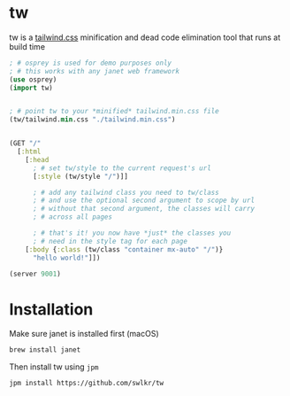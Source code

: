 # tw

tw is a [tailwind.css](https://tailwindcss.com) minification and dead code elimination tool that runs at build time

```clojure
; # osprey is used for demo purposes only
; # this works with any janet web framework
(use osprey)
(import tw)


; # point tw to your *minified* tailwind.min.css file
(tw/tailwind.min.css "./tailwind.min.css")


(GET "/"
  [:html
    [:head
      ; # set tw/style to the current request's url
      [:style (tw/style "/")]]

      ; # add any tailwind class you need to tw/class
      ; # and use the optional second argument to scope by url
      ; # without that second argument, the classes will carry
      ; # across all pages

      ; # that's it! you now have *just* the classes you
      ; # need in the style tag for each page
    [:body {:class (tw/class "container mx-auto" "/")}
      "hello world!"]])

(server 9001)
```

# Installation

Make sure janet is installed first (macOS)

```sh
brew install janet
```

Then install tw using `jpm`

```sh
jpm install https://github.com/swlkr/tw
```
